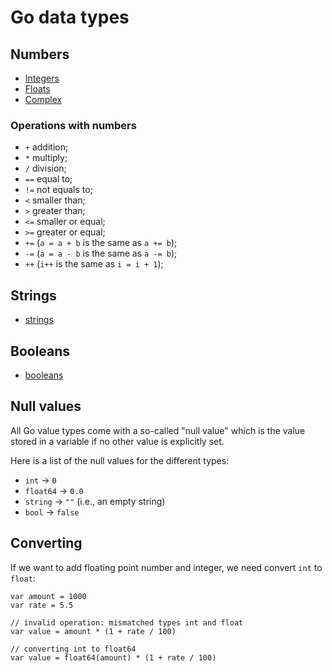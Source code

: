 # Go data types

## Numbers

* [Integers](integers.md)
* [Floats](floats.md)
* [Complex](complex.md)

### Operations with numbers

*  `+` addition;
* `*` multiply;
* `/` division;
* `==` equal to;
* `!=` not equals to;
* `<` smaller than;
* `>` greater than;
* `<=` smaller or equal;
* `>=` greater or equal;
* `+=` (`a = a + b` is the same as `a += b`);
* `-=` (`a = a - b` is the same as `a -= b`);
* `++` (`i++` is the same as `i = i + 1`);

## Strings

* [strings](strings.md)

## Booleans

* [booleans](boolean.md)

## Null values

All Go value types come with a so-called "null value" which is the value stored in a
variable if no other value is explicitly set.

Here is a list of the null values for the different types:

* `int` -> `0`
* `float64` -> `0.0`
* `string` -> `""` (i.e., an empty string)
* `bool` -> `false`

## Converting

If we want to add floating point number and integer, we need convert `int` to `float`:

```
var amount = 1000
var rate = 5.5

// invalid operation: mismatched types int and float
var value = amount * (1 + rate / 100)

// converting int to float64
var value = float64(amount) * (1 + rate / 100)
```
